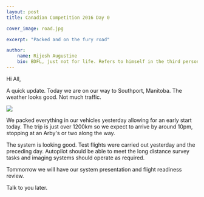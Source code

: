 ```yaml
---
layout: post
title: Canadian Competition 2016 Day 0

cover_image: road.jpg

excerpt: "Packed and on the fury road"

author:
    name: Rijesh Augustine
    bio: BDFL, just not for life. Refers to himself in the third person.
---
```


Hi All,

A quick update. Today we are on our way to Southport, Manitoba. The weather looks good. Not much traffic. 

<div class="full zoomable"><img src="/images/loaded_van.jpg"></div>

We packed everything in our vehicles yesterday allowing for an early start today. The trip is just over 1200km so we expect to arrive by around 10pm, stopping at an Arby's or two along the way. 

The system is looking good. Test flights were carried out yesterday and the preceding day. Autopilot should be able to meet the long distance survey tasks and imaging systems should operate as required.

Tommorrow we will have our system presentation and flight readiness review. 

Talk to you later.
